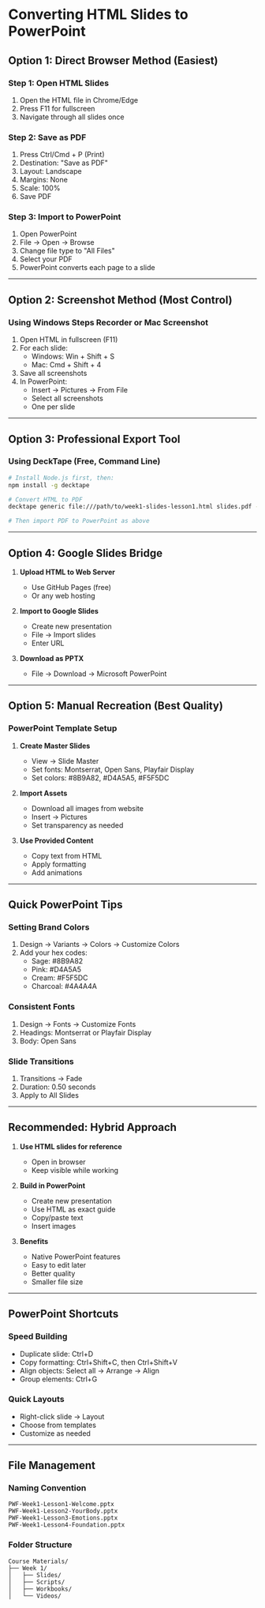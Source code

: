 # Converting HTML Slides to PowerPoint

## Option 1: Direct Browser Method (Easiest)

### Step 1: Open HTML Slides
1. Open the HTML file in Chrome/Edge
2. Press F11 for fullscreen
3. Navigate through all slides once

### Step 2: Save as PDF
1. Press Ctrl/Cmd + P (Print)
2. Destination: "Save as PDF"
3. Layout: Landscape
4. Margins: None
5. Scale: 100%
6. Save PDF

### Step 3: Import to PowerPoint
1. Open PowerPoint
2. File → Open → Browse
3. Change file type to "All Files"
4. Select your PDF
5. PowerPoint converts each page to a slide

---

## Option 2: Screenshot Method (Most Control)

### Using Windows Steps Recorder or Mac Screenshot
1. Open HTML in fullscreen (F11)
2. For each slide:
   - Windows: Win + Shift + S
   - Mac: Cmd + Shift + 4
3. Save all screenshots
4. In PowerPoint:
   - Insert → Pictures → From File
   - Select all screenshots
   - One per slide

---

## Option 3: Professional Export Tool

### Using DeckTape (Free, Command Line)
```bash
# Install Node.js first, then:
npm install -g decktape

# Convert HTML to PDF
decktape generic file:///path/to/week1-slides-lesson1.html slides.pdf --size 1920x1080

# Then import PDF to PowerPoint as above
```

---

## Option 4: Google Slides Bridge

1. **Upload HTML to Web Server**
   - Use GitHub Pages (free)
   - Or any web hosting

2. **Import to Google Slides**
   - Create new presentation
   - File → Import slides
   - Enter URL

3. **Download as PPTX**
   - File → Download → Microsoft PowerPoint

---

## Option 5: Manual Recreation (Best Quality)

### PowerPoint Template Setup
1. **Create Master Slides**
   - View → Slide Master
   - Set fonts: Montserrat, Open Sans, Playfair Display
   - Set colors: #8B9A82, #D4A5A5, #F5F5DC

2. **Import Assets**
   - Download all images from website
   - Insert → Pictures
   - Set transparency as needed

3. **Use Provided Content**
   - Copy text from HTML
   - Apply formatting
   - Add animations

---

## Quick PowerPoint Tips

### Setting Brand Colors
1. Design → Variants → Colors → Customize Colors
2. Add your hex codes:
   - Sage: #8B9A82
   - Pink: #D4A5A5
   - Cream: #F5F5DC
   - Charcoal: #4A4A4A

### Consistent Fonts
1. Design → Fonts → Customize Fonts
2. Headings: Montserrat or Playfair Display
3. Body: Open Sans

### Slide Transitions
1. Transitions → Fade
2. Duration: 0.50 seconds
3. Apply to All Slides

---

## Recommended: Hybrid Approach

1. **Use HTML slides for reference**
   - Open in browser
   - Keep visible while working

2. **Build in PowerPoint**
   - Create new presentation
   - Use HTML as exact guide
   - Copy/paste text
   - Insert images

3. **Benefits**
   - Native PowerPoint features
   - Easy to edit later
   - Better quality
   - Smaller file size

---

## PowerPoint Shortcuts

### Speed Building
- Duplicate slide: Ctrl+D
- Copy formatting: Ctrl+Shift+C, then Ctrl+Shift+V
- Align objects: Select all → Arrange → Align
- Group elements: Ctrl+G

### Quick Layouts
- Right-click slide → Layout
- Choose from templates
- Customize as needed

---

## File Management

### Naming Convention
```
PWF-Week1-Lesson1-Welcome.pptx
PWF-Week1-Lesson2-YourBody.pptx
PWF-Week1-Lesson3-Emotions.pptx
PWF-Week1-Lesson4-Foundation.pptx
```

### Folder Structure
```
Course Materials/
├── Week 1/
│   ├── Slides/
│   ├── Scripts/
│   ├── Workbooks/
│   └── Videos/
```